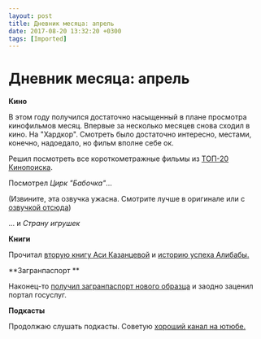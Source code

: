 ```yaml
---
layout: post
title: Дневник месяца: апрель
date: 2017-08-20 13:32:20 +0300
tags: [Imported]
---
```

# Дневник месяца: апрель

**Кино**

В этом году получился достаточно насыщенный в плане просмотра кинофильмов месяц. Впервые за несколько месяцев снова сходил в кино. На "Хардкор". Смотреть было достаточно интересно, местами, конечно, надоедало, но фильм вполне себе ок.

Решил посмотреть все короткометражные фильмы из [ТОП-20 Кинопоиска](http://www.kinopoisk.ru/top/short/list/).

Посмотрел _Цирк "Бабочка"_...

(Извините, эта озвучка ужасна. Смотрите лучше в оригинале или с [озвучкой отсюда](http://rutracker.org/forum/viewtopic.php?t=4385941))

... и _Страну игрушек_

**Книги**

Прочитал [вторую книгу Аси Казанцевой](https://blog.alexeyev.me/2016/04/asya-kazantseva-2/ "Книга #08: Ася Казанцева – В интернете кто-то неправ! Научные исследования спорных вопросов") и [историю успеха Алибабы.](https://blog.alexeyev.me/2016/04/alibaba/ "Книга #09: Портер Эрисман – Вселенная Alibaba.com. Как китайская интернет-компания завоевала мир")

**Загранпаспорт **

Наконец-то [получил загранпаспорт нового образца](https://blog.alexeyev.me/2016/04/gosuslugi/ "Госуслуги: like") и заодно заценил портал госуслуг.

**Подкасты**

Продолжаю слушать подкасты. Советую [хороший канал на ютюбе.](https://www.youtube.com/channel/UCgj7LgaDVuXv-3dp2ad5ElQ)
